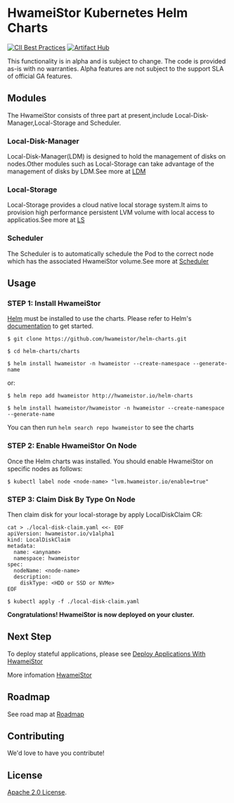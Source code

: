 # HwameiStor Kubernetes Helm Charts

[![CII Best Practices](https://bestpractices.coreinfrastructure.org/projects/5685/badge)](https://bestpractices.coreinfrastructure.org/projects/5685) [![Artifact Hub](https://img.shields.io/endpoint?url=https://artifacthub.io/badge/repository/hwameistor)](https://artifacthub.io/packages/search?repo=hwameistor)


This functionality is in alpha and is subject to change. The code is provided as-is with no warranties. Alpha features are not subject to the support SLA of official GA features.

## Modules

The HwameiStor consists of three part at present,include Local-Disk-Manager,Local-Storage and Scheduler.

### Local-Disk-Manager

Local-Disk-Manager(LDM) is designed to hold the management of disks on nodes.Other modules such as Local-Storage can take advantage of the management of disks by LDM.See more at [LDM](https://github.com/hwameistor/hwameistor/pkg/local-disk-manager//blob/main/README.md#local-disk-manager-ldm)

### Local-Storage

Local-Storage provides a cloud native local storage system.It aims to provision high performance persistent LVM volume with local access to applicatios.See more at [LS](https://github.com/hwameistor/local-storage#local-storage-module)

### Scheduler

The Scheduler is to automatically schedule the Pod to the correct node which has the associated HwameiStor volume.See more at [Scheduler](https://github.com/hwameistor/scheduler#hwameistor-scheduler)

## Usage

### STEP 1: Install HwameiStor

[Helm](https://helm.sh) must be installed to use the charts.
Please refer to Helm's [documentation](https://helm.sh/docs/) to get started.

```console
$ git clone https://github.com/hwameistor/helm-charts.git
```

```console
$ cd helm-charts/charts
```

```console
$ helm install hwameistor -n hwameistor --create-namespace --generate-name
```

or:

```console
$ helm repo add hwameistor http://hwameistor.io/helm-charts
```

```console
$ helm install hwameistor/hwameistor -n hwameistor --create-namespace --generate-name
```

You can then run `helm search repo hwameistor` to see the charts

### STEP 2: Enable HwameiStor On Node

Once the Helm charts was installed. You should enable HwameiStor on specific nodes as follows:

```console
$ kubectl label node <node-name> "lvm.hwameistor.io/enable=true"
```

### STEP 3: Claim Disk By Type On Node

Then claim disk for your local-storage by apply LocalDiskClaim CR:

```console
cat > ./local-disk-claim.yaml <<- EOF
apiVersion: hwameistor.io/v1alpha1
kind: LocalDiskClaim
metadata:
  name: <anyname>
  namespace: hwameistor
spec:
  nodeName: <node-name>
  description:
    diskType: <HDD or SSD or NVMe>
EOF
```

```console
$ kubectl apply -f ./local-disk-claim.yaml
```

**Congratulations! HwameiStor is now deployed on your cluster.**

## Next Step

To deploy stateful applications, please see [Deploy Applications With HwameiStor](https://github.com/hwameistor/local-storage/blob/main/doc/installation.md#step-3-create-storageclass)

More infomation [HwameiStor](https://hwameistor.io)

## Roadmap
See road map at [Roadmap](https://github.com/hwameistor/helm-charts/blob/main/doc/roadmap.md)

## Contributing

We'd love to have you contribute!

## License

<!-- Keep full URL links to repo files because this README syncs from main to gh-pages.  -->
[Apache 2.0 License](https://github.com/hwameistor/helm-charts/blob/helm/LICENSE).

